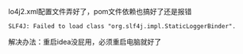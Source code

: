 lo4j2.xml配置文件弄好了，pom文件依赖也搞好了还是报错
```
SLF4J: Failed to load class "org.slf4j.impl.StaticLoggerBinder".
```
解决办法：重启idea没屁用，必须重启电脑就好了